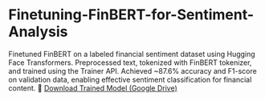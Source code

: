 # Finetuning-FinBERT-for-Sentiment-Analysis
Finetuned FinBERT on a labeled financial sentiment dataset using Hugging Face Transformers. Preprocessed text, tokenized with FinBERT tokenizer, and trained using the Trainer API. Achieved ~87.6% accuracy and F1-score on validation data, enabling effective sentiment classification for financial content.
📁 [Download Trained Model (Google Drive)](https://drive.google.com/drive/folders/1IjQLKsCAnE3JwG8zc0Sk7KxtqyBwMd2e?usp=sharing)
